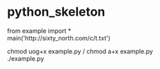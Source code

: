 # python_skeleton

<P>
from example import *<BR>
main('http://sixty_north.com/c/t.txt')
</P>

<P>
chmod uog+x example.py / chmod a+x example.py<BR>
./example.py
</P>
